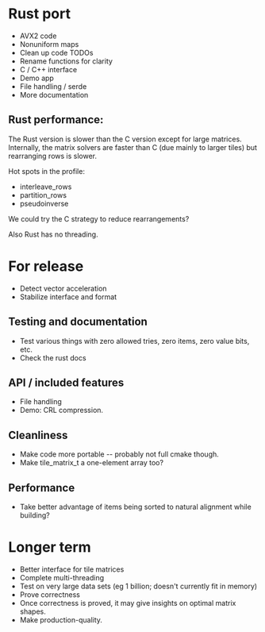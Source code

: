 
# Rust port

* AVX2 code
* Nonuniform maps
* Clean up code TODOs
* Rename functions for clarity
* C / C++ interface
* Demo app
* File handling / serde
* More documentation

## Rust performance:

The Rust version is slower than the C version except for large matrices.
Internally, the matrix solvers are faster than C (due mainly to larger tiles)
but rearranging rows is slower.

Hot spots in the profile:

* interleave_rows
* partition_rows
* pseudoinverse

We could try the C strategy to reduce rearrangements?

Also Rust has no threading.
    
# For release

* Detect vector acceleration
* Stabilize interface and format

## Testing and documentation

* Test various things with zero allowed tries, zero items, zero value bits, etc.
* Check the rust docs

## API / included features

* File handling
* Demo: CRL compression.

## Cleanliness

* Make code more portable -- probably not full cmake though.
* Make tile_matrix_t a one-element array too?

## Performance

* Take better advantage of items being sorted to natural alignment while building?

# Longer term

* Better interface for tile matrices
* Complete multi-threading
* Test on very large data sets (eg 1 billion; doesn't currently fit in memory)
* Prove correctness
* Once correctness is proved, it may give insights on optimal matrix shapes.
* Make production-quality.
